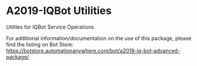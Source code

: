 # A2019-IQBot Utilities 
Utilites for IQBot Service Operations

For additional information/documentation on the use of this package, please find the listing on Bot Store: https://botstore.automationanywhere.com/bot/a2019-iq-bot-advanced-package/
